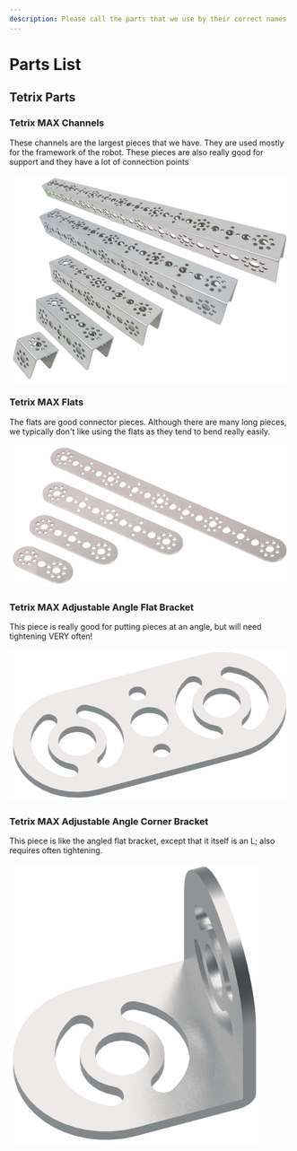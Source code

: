 ```yaml
---
description: Please call the parts that we use by their correct names
---
```


# Parts List

## Tetrix Parts

### Tetrix MAX Channels

These channels are the largest pieces that we have. They are used mostly for the framework of the robot. These pieces are also really good for support and they have a lot of connection points

![](.gitbook/assets/xl_2232tetrixchannels.jpg)

### Tetrix MAX Flats

The flats are good connector pieces. Although there are many long pieces, we typically don't like using the flats as they tend to bend really easily.

![](.gitbook/assets/xl_39271-39274_tetrixflats.jpg)

### Tetrix MAX Adjustable Angle Flat Bracket

This piece is really good for putting pieces at an angle, but will need tightening VERY often!

![](.gitbook/assets/xl_41791txmadjstangleflatbracket.jpg)

### Tetrix MAX Adjustable Angle Corner Bracket

This piece is like the angled flat bracket, except that it itself is an L; also requires often tightening.

![](.gitbook\assets\xl_41790txmadjstanglecornerbracket.jpg)
